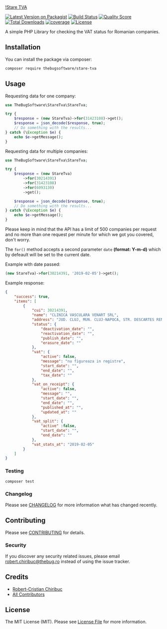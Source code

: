 [!Stare TVA](https://banners.beyondco.de/Stare%20TVA.png?theme=dark&packageName=thebugsoftware%2Fstare-tva&pattern=circuitBoard&style=style_1&description=A+simple+PHP+Library+for+checking+the+VAT+status+for+Romanian+companies.&md=1&fontSize=100px&images=code)

[![Latest Version on Packagist](https://img.shields.io/packagist/v/thebugsoftware/stare-tva.svg?style=flat-square)](https://packagist.org/packages/thebugsoftware/stare-tva)
[![Build Status](https://img.shields.io/travis/thebugsoftware/stare-tva/master.svg?style=flat-square)](https://travis-ci.org/thebugsoftware/stare-tva)
[![Quality Score](https://img.shields.io/scrutinizer/g/thebugsoftware/stare-tva.svg?style=flat-square)](https://scrutinizer-ci.com/g/thebugsoftware/stare-tva)
[![Total Downloads](https://img.shields.io/packagist/dt/thebugsoftware/stare-tva.svg?style=flat-square)](https://packagist.org/packages/thebugsoftware/stare-tva)
[![coverage](https://codecov.io/gh/thebugsoftware/stare-tva/branch/master/graph/badge.svg?style=flat-square)](https://codecov.io/gh/thebugsoftware/stare-tva)
[![License](https://img.shields.io/packagist/l/thebugsoftware/stare-tva.svg?style=flat-square)](https://github.com/thebugsoftware/stare-tva/blob/master/LICENSE.md)

A simple PHP Library for checking the VAT status for Romanian companies.

## Installation

You can install the package via composer:

```bash
composer require thebugsoftware/stare-tva
```

## Usage

Requesting data for one company:
``` php
use TheBugSoftware\StareTva\StareTva;

try {
    $response = (new StareTva)->for(31423108)->get();
    $response = json_decode($response, true);
    // Do something with the results...
} catch (\Exception $e) {
    echo $e->getMessage();
}
```

Requesting data for multiple companies:
``` php
use TheBugSoftware\StareTva\StareTva;

try {
    $response = (new StareTva)
        ->for(30214391)
        ->for(31423108)
        ->for(6093130)
        ->get();

    $response = json_decode($response, true);
    // Do something with the results...
} catch (\Exception $e) {
    echo $e->getMessage();
}
```

Please keep in mind that the API has a limit of 500 companies per request and no more than one request per minute for which we got you covered, don't worry.

The `for()` method accepts a second parameter `date` **(format: Y-m-d)** which by defeault will be set to the current date.

Example with date passed:
``` php
(new StareTva)->for(30214391, '2019-02-05')->get();
```

Example response:
``` json
{
    "success": true,
    "items": [
        {
            "cui": 30214391,
            "name": "CLINICA VASCULARA VENART SRL",
            "address": "JUD. CLUJ, MUN. CLUJ-NAPOCA, STR. DESCARTES RENÉ, NR.27",
            "status": {
                "deactivation_date": "",
                "reactivation_date": "",
                "publish_date": "",
                "erasure_date": ""
            },
            "vat": {
                "active": false,
                "message": "nu figureaza in registre",
                "start_date": "",
                "end_date": "",
                "tax_date": ""
            },
            "vat_on_receipt": {
                "active": false,
                "message": "",
                "start_date": "",
                "end_date": "",
                "published_at": "",
                "updated_at": ""
            },
            "vat_split": {
                "active" :false,
                "start_date": "",
                "end_date": ""
            },
            "vat_stats_at": "2019-02-05"
        }
    ]
}
```

### Testing

``` bash
composer test
```

### Changelog

Please see [CHANGELOG](CHANGELOG.md) for more information what has changed recently.

## Contributing

Please see [CONTRIBUTING](CONTRIBUTING.md) for details.

### Security

If you discover any security related issues, please email robert.chiribuc@thebug.ro instead of using the issue tracker.

## Credits

- [Robert-Cristian Chiribuc](https://github.com/chiribuc)
- [All Contributors](../../contributors)

## License

The MIT License (MIT). Please see [License File](LICENSE.md) for more information.

